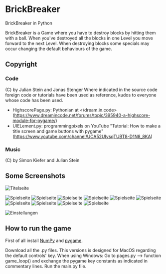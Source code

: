 # BrickBreaker
BrickBreaker in Python

BrickBreaker is a Game where you have to destroy blocks by hitting them with a ball. When you've destroyed all the blocks in one Level you move forward to the next Level. When destroying blocks some specials may occur changing the default behaviours of the game.

## Copyright
### Code
(C) by Julian Stein and Jonas Stenger
Where indicated in the source code foreign code or tutorials have been used as reference, kudos to everyone whose code has been used.
  * HighscorePage.py: Pythonian at </dream.in.code> (https://www.dreamincode.net/forums/topic/395940-a-highscore-module-for-pygame/)
  * UIELement.py: programmingpixels on YouTube "Tutorial: How to make a title screen and game buttons with pygame"  (https://www.youtube.com/channel/UCA52UIysqTUBT8-D1N8_8KA) 
### Music
(C) by Simon Kiefer and Julian Stein
    

## Some Screenshots

![Titelseite](Images/Title.png)

![Spielseite](Images/level1.png)
![Spielseite](Images/level2.png)
![Spielseite](Images/level3.png)
![Spielseite](Images/level4.png)
![Spielseite](Images/level5.png)
![Spielseite](Images/level6.png)
![Spielseite](Images/level7.png)
![Spielseite](Images/level8.png)
![Spielseite](Images/level9.png)
![Spielseite](Images/level10.png)

![Einstellungen](Images/settings.png)

## How to run the game

First of all install [NumPy](https://numpy.org/install/) and [pygame](https://www.pygame.org/wiki/GettingStarted).

Download all the .py files. This versions is designed for MacOS regarding the default controls' key. 
When using Windows: Go to pages.py --> function game_loop() and exchange the pygame key constants as indicated in commentary lines.
Run the main.py file.

